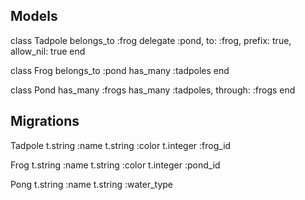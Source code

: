 ## Models

class Tadpole
    belongs_to :frog
    delegate :pond, to: :frog, prefix: true, allow_nil: true
end

class Frog
    belongs_to :pond
    has_many :tadpoles
end

class Pond
    has_many :frogs
    has_many :tadpoles, through: :frogs
end

## Migrations

Tadpole
    t.string :name
    t.string :color
    t.integer :frog_id

Frog
    t.string :name
    t.string :color
    t.integer :pond_id

Pong
    t.string :name
    t.string :water_type